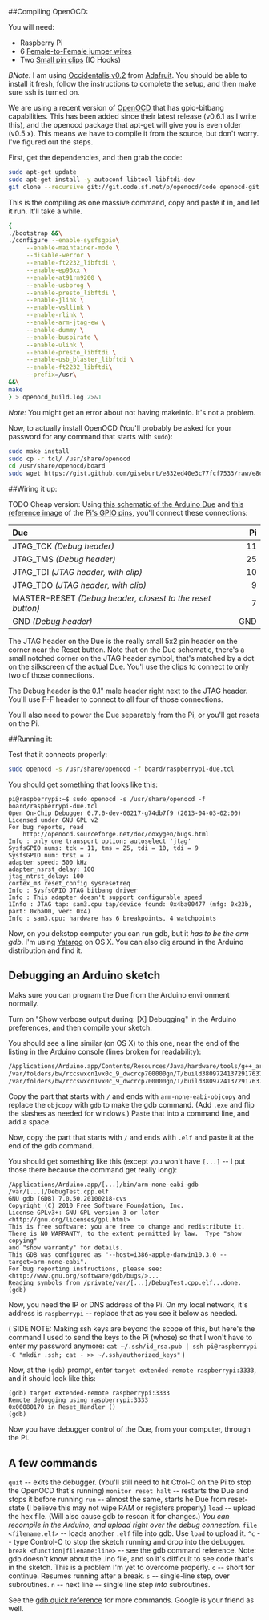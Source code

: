 ##Compiling OpenOCD:

You will need:
* Raspberry Pi
* 6 [Female-to-Female jumper wires](http://www.adafruit.com/products/266)
* Two [Small pin clips](http://www.adafruit.com/products/401) (IC Hooks)

*BNote:* I am using [Occidentalis v0.2](http://learn.adafruit.com/adafruit-raspberry-pi-educational-linux-distro) from [Adafruit](http://www.adafruit.com/). You should be able to install it fresh, follow the instructions to complete the setup, and then make sure ssh is turned on.

We are using a recent version of [OpenOCD](http://openocd.sourceforge.net/) that has gpio-bitbang capabilities. This has been added since their latest release (v0.6.1 as I write this), and the openocd package that apt-get will give you is even older (v0.5.x). This means we have to compile it from the source, but don't worry. I've figured out the steps.

First, get the dependencies, and then grab the code:

```bash
sudo apt-get update
sudo apt-get install -y autoconf libtool libftdi-dev
git clone --recursive git://git.code.sf.net/p/openocd/code openocd-git && cd openocd-git
```

This is the compiling as one massive command, copy and paste it in, and let it run. It'll take a while.

```bash
{
./bootstrap &&\
./configure --enable-sysfsgpio\
     --enable-maintainer-mode \
     --disable-werror \
     --enable-ft2232_libftdi \
     --enable-ep93xx \
     --enable-at91rm9200 \
     --enable-usbprog \
     --enable-presto_libftdi \
     --enable-jlink \
     --enable-vsllink \
     --enable-rlink \
     --enable-arm-jtag-ew \
     --enable-dummy \
     --enable-buspirate \
     --enable-ulink \
     --enable-presto_libftdi \
     --enable-usb_blaster_libftdi \
     --enable-ft2232_libftdi\
     --prefix=/usr\
&&\
make
} > openocd_build.log 2>&1
```

*Note:* You might get an error about not having makeinfo. It's not a problem.

Now, to actually install OpenOCD (You'll probably be asked for your password for any command that starts with `sudo`):

```bash
sudo make install
sudo cp -r tcl/ /usr/share/openocd
cd /usr/share/openocd/board
sudo wget https://gist.github.com/giseburt/e832ed40e3c77fcf7533/raw/e8c71233970e4d42eed7c3bf4b13390cdcf2a1fd/raspberrypi-due.tcl
```

##Wiring it up:

TODO
Cheap version: Using [this schematic of the Arduino Due](http://arduino.cc/en/uploads/Main/arduino-Due-schematic.pdf) and [this reference image](http://learn.adafruit.com/assets/3059) of the [Pi's GPIO pins](http://learn.adafruit.com/adafruits-raspberry-pi-lesson-4-gpio-setup/the-gpio-connector), you'll connect these connections:

| Due | Pi |
|:----|---:|
| JTAG_TCK _(Debug header)_ | 11 |
| JTAG_TMS _(Debug header)_ | 25 |
| JTAG_TDI _(JTAG header, with clip)_ | 10 |
| JTAG_TDO _(JTAG header, with clip)_ |  9 |
| MASTER-RESET _(Debug header, closest to the reset button)_ |  7 |
| GND _(Debug header)_ |  GND |

The JTAG header on the Due is the really small 5x2 pin header on the corner near the Reset button. Note that on the Due schematic, there's a small notched corner on the JTAG header symbol, that's matched by a dot on the silkscreen of the actual Due. You'l use the clips to connect to only two of those connections.

The Debug header is the 0.1" male header right next to the JTAG header. You'll use F-F header  to connect to all four of those connections.

You'll also need to power the Due separately from the Pi, or you'll get resets on the Pi.

##Running it:

Test that it connects properly:

```bash
sudo openocd -s /usr/share/openocd -f board/raspberrypi-due.tcl
```

You should get something that looks like this:
```text
pi@raspberrypi:~$ sudo openocd -s /usr/share/openocd -f board/raspberrypi-due.tcl
Open On-Chip Debugger 0.7.0-dev-00217-g74db7f9 (2013-04-03-02:00)
Licensed under GNU GPL v2
For bug reports, read
	http://openocd.sourceforge.net/doc/doxygen/bugs.html
Info : only one transport option; autoselect 'jtag'
SysfsGPIO nums: tck = 11, tms = 25, tdi = 10, tdi = 9
SysfsGPIO num: trst = 7
adapter speed: 500 kHz
adapter_nsrst_delay: 100
jtag_ntrst_delay: 100
cortex_m3 reset_config sysresetreq
Info : SysfsGPIO JTAG bitbang driver
Info : This adapter doesn't support configurable speed
1Info : JTAG tap: sam3.cpu tap/device found: 0x4ba00477 (mfg: 0x23b, part: 0xba00, ver: 0x4)
Info : sam3.cpu: hardware has 6 breakpoints, 4 watchpoints
```

Now, on you dekstop computer you can run gdb, but it *has to be the arm gdb*. I'm using [Yatargo](http://www.yagarto.de/) on OS X. You can also dig around in the Arduino distribution and find it.

## Debugging an Arduino sketch

Maks sure you can program the Due from the Arduino environment normally.

Turn on "Show verbose output during: [X] Debugging" in the Arduino preferences, and then compile your sketch.

You should see a line similar (on OS X) to this one, near the end of the listing in the Arduino console (lines broken for readability):

```bash
/Applications/Arduino.app/Contents/Resources/Java/hardware/tools/g++_arm_none_eabi/bin/arm-none-eabi-objcopy -O binary
/var/folders/bw/rccswxcn1vx0c_9_dwcrcp700000gn/T/build3809724137291763729.tmp/DebugTest.cpp.elf
/var/folders/bw/rccswxcn1vx0c_9_dwcrcp700000gn/T/build3809724137291763729.tmp/DebugTest.cpp.bin
```

Copy the part that starts with `/` and ends with `arm-none-eabi-objcopy` and replace the `objcopy` with `gdb` to make the gdb command. (Add `.exe`  and flip the slashes as needed for windows.) Paste that into a command line, and add a space.

Now, copy the part that starts with `/` and ends with `.elf` and paste it at the end of the gdb command.

You should get something like this (except you won't have `[...]` -- I put those there because the command get really long):

```text
/Applications/Arduino.app/[...]/bin/arm-none-eabi-gdb /var/[...]/DebugTest.cpp.elf
GNU gdb (GDB) 7.0.50.20100218-cvs
Copyright (C) 2010 Free Software Foundation, Inc.
License GPLv3+: GNU GPL version 3 or later <http://gnu.org/licenses/gpl.html>
This is free software: you are free to change and redistribute it.
There is NO WARRANTY, to the extent permitted by law.  Type "show copying"
and "show warranty" for details.
This GDB was configured as "--host=i386-apple-darwin10.3.0 --target=arm-none-eabi".
For bug reporting instructions, please see:
<http://www.gnu.org/software/gdb/bugs/>...
Reading symbols from /private/var/[...]/DebugTest.cpp.elf...done.
(gdb) 
```

Now, you need the IP or DNS address of the Pi. On my local network, it's address is `raspberrypi` -- replace that as you see it below as needed.

( SIDE NOTE:
Making ssh keys are beyond the scope of this, but here's the command I used to send the keys to the Pi (whose) so that I won't have to enter my password anymore:
`cat ~/.ssh/id_rsa.pub | ssh pi@raspberrypi -C "mkdir .ssh; cat - >> ~/.ssh/authorized_keys"`
)

Now, at the `(gdb)` prompt, enter `target extended-remote raspberrypi:3333`, and it should look like this:

```
(gdb) target extended-remote raspberrypi:3333
Remote debugging using raspberrypi:3333
0x00080170 in Reset_Handler ()
(gdb) 
```

Now you have debugger control of the Due, from your computer, through the Pi.

## A few commands

`quit` -- exits the debugger. (You'll still need to hit Ctrol-C on the Pi to stop the OpenOCD that's running)
`monitor reset halt` -- restarts the Due and stops it before running
`run` -- almost the same, starts he Due from reset-state (I believe this may not wipe RAM or registers properly)
`load` -- upload the hex file. (Will also cause gdb to rescan it for changes.) _You can recompile in the Arduino, and upload right over the debug connection._
`file <filename.elf>` -- loads another `.elf` file into gdb. Use `load` to upload it.
`^c` -- type Control-C to stop the sketch running and drop into the debugger.
`break <function|filename:line>` -- see the gdb command reference. Note: gdb doesn't know about the .ino file, and so it's difficult to see code that's in the sketch. This is a problem I'm yet to overcome properly.
`c` -- short for continue. Resumes running after a break.
`s` -- single-line step, over subroutines.
`n` -- next line -- single line step _into_ subroutines.

See the [gdb quick reference](http://refcards.com/docs/peschr/gdb/gdb-refcard-a4.pdf) for more commands. Google is your friend as well.